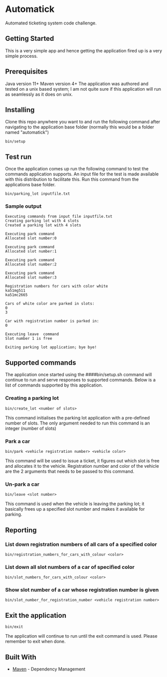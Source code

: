# Automatick

Automated ticketing system code challenge.

## Getting Started

This is a very simple app and hence getting the application fired up is a very simple process. 

## Prerequisites

Java version 11+
Maven version 4+
The application was authored and tested on a unix based system; I am not quite sure if this application will run as seamlessly as it does on unix.

## Installing

Clone this repo anywhere you want to and run the following command after navigating to the application base folder (normally this would be a folder named "automatick")

```
bin/setup
```

## Test run

Once the application comes up run the following command to test the commands application supports. An input file for the test is made available with this distribution to facilitate this. Run this command from the applications base folder.

```
bin/parking_lot inputfile.txt
```

### Sample output
```
Executing commands from input file inputfile.txt
Creating parking lot with 4 slots
Created a parking lot with 4 slots

Executing park command
Allocated slot number:0

Executing park command
Allocated slot number:1

Executing park command
Allocated slot number:2

Executing park command
Allocated slot number:3

Registration numbers for cars with color white
ka51mg511
ka51mc2665

Cars of white color are parked in slots:
0
3

Car with registration number is parked in: 
0

Executing leave  command
Slot number 1 is free

Exiting parking lot application; bye bye!

```
## Supported commands
The application once started using the ####bin/setup.sh command will continue to run and serve responses to supported commands. Below is a list of commands supported by this application.

### Creating a parking lot
```
bin/create_lot <number of slots>
```

This command initialises the parking lot application with a pre-defined number of slots. The only argument needed to run this command is an integer (number of slots)

### Park a car
```
bin/park <vehicle registration number> <vehicle color>
```

This command will be used to issue a ticket, it figures out which slot is free and allocates it to the vehicle. Registration number and color of the vehicle are the 2 arguments that needs to be passed to this command.

### Un-park a car
```
bin/leave <slot number>
```

This command is used when the vehicle is leaving the parking lot; it basically frees up a specified slot number and makes it available for parking.

## Reporting
### List down registration numbers of all cars of a specified color
```
bin/registration_numbers_for_cars_with_colour <color>
```
### List down all slot numbers of a car of specified color
```
bin/slot_numbers_for_cars_with_colour <color>
```

### Show slot number of a car whose registration number is given
```
bin/slot_number_for_registration_number <vehicle registration number>
```
## Exit the application
``` 
bin/exit
```
The application will continue to run until the exit command is used. Please remember to exit when done.

## Built With
* [Maven](https://maven.apache.org/) - Dependency Management
